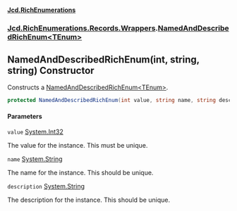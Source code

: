 #### [Jcd.RichEnumerations](index.md 'index')

### [Jcd.RichEnumerations.Records.Wrappers](Jcd.RichEnumerations.Records.Wrappers.md 'Jcd.RichEnumerations.Records.Wrappers').[NamedAndDescribedRichEnum&lt;TEnum&gt;](NamedAndDescribedRichEnum_TEnum_.md 'Jcd.RichEnumerations.Records.Wrappers.NamedAndDescribedRichEnum<TEnum>')

## NamedAndDescribedRichEnum(int, string, string) Constructor

Constructs a [NamedAndDescribedRichEnum&lt;TEnum&gt;](NamedAndDescribedRichEnum_TEnum_.md 'Jcd.RichEnumerations.Records.Wrappers.NamedAndDescribedRichEnum<TEnum>').

```csharp
protected NamedAndDescribedRichEnum(int value, string name, string description);
```

#### Parameters

<a name='Jcd.RichEnumerations.Records.Wrappers.NamedAndDescribedRichEnum_TEnum_.NamedAndDescribedRichEnum(int,string,string).value'></a>

`value` [System.Int32](https://docs.microsoft.com/en-us/dotnet/api/System.Int32 'System.Int32')

The value for the instance. This must be unique.

<a name='Jcd.RichEnumerations.Records.Wrappers.NamedAndDescribedRichEnum_TEnum_.NamedAndDescribedRichEnum(int,string,string).name'></a>

`name` [System.String](https://docs.microsoft.com/en-us/dotnet/api/System.String 'System.String')

The name for the instance. This should be unique.

<a name='Jcd.RichEnumerations.Records.Wrappers.NamedAndDescribedRichEnum_TEnum_.NamedAndDescribedRichEnum(int,string,string).description'></a>

`description` [System.String](https://docs.microsoft.com/en-us/dotnet/api/System.String 'System.String')

The description for the instance. This should be unique.